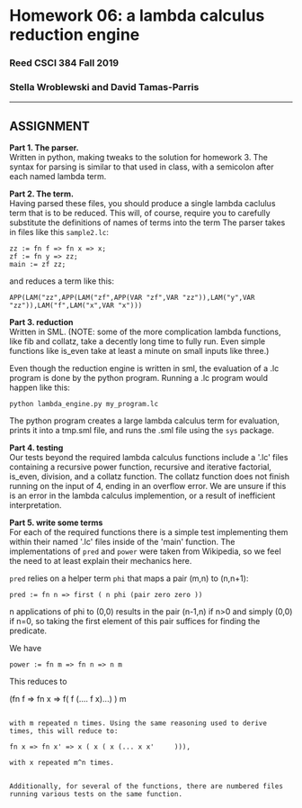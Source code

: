 # Homework 06: a lambda calculus reduction engine
### Reed CSCI 384 Fall 2019
### Stella Wroblewski and David Tamas-Parris
---

## ASSIGNMENT

**Part 1. The parser.**  
Written in python, making tweaks to the solution for homework 3. The syntax for parsing is similar to that used in class, with a semicolon after each named lambda term. 

**Part 2. The term.**  
Having parsed these files, you should produce a single lambda caclulus
term that is to be reduced. This will, of course, require you to
carefully substitute the definitions of names of terms into the term
The parser takes in files like this `sample2.lc`:

    zz := fn f => fn x => x; 
    zf := fn y => zz;
    main := zf zz;

and reduces a term like this:

    APP(LAM("zz",APP(LAM("zf",APP(VAR "zf",VAR "zz")),LAM("y",VAR "zz")),LAM("f",LAM("x",VAR "x")))

**Part 3. reduction**  
Written in SML. 
(NOTE: some of the more complication lambda functions, like fib and collatz, take a decently long time to fully run. Even simple functions like is_even take at least a minute on small inputs like three.)

Even though the reduction engine is written in sml, the evaluation of a .lc program is done by the python program. Running a .lc program would happen like this:

`python lambda_engine.py my_program.lc`

The python program creates a large lambda calculus term for evaluation, prints it into a tmp.sml file, and runs the .sml file using the `sys` package.

**Part 4. testing**  
Our tests beyond the required lambda calculus functions include a '.lc' files containing a recursive power function, recursive and iterative factorial, is_even, division, and a collatz function. The collatz function does not finish running on the input of 4, ending in an overflow error. We are unsure if this is an error in the lambda calculus implemention, or a result of inefficient interpretation.

**Part 5. write some terms**  
For each of the required functions there is a simple test implementing them within their named '.lc' files inside of the 'main' function. The implementations of `pred` and `power` were taken from Wikipedia, so we feel the need to at least explain their mechanics here.

`pred` relies on a helper term `phi` that maps a pair (m,n) to (n,n+1):

`pred := fn n => first ( n phi (pair zero zero ))`

n applications of phi to (0,0) results in the pair (n-1,n) if n>0 and simply (0,0) if n=0, so taking the first element of this pair suffices for finding the predicate.

We have 

`power := fn m => fn n => n m`

This reduces to

(fn f => fn x => f( f (.... f  x)...)  ) m

~~~> fn x=> m ( m ( m (...m x )    ) ),

with m repeated n times. Using the same reasoning used to derive times, this will reduce to:

fn x => fn x' => x ( x ( x (... x x'     ))),

with x repeated m^n times. 


Additionally, for several of the functions, there are numbered files running various tests on the same function. 








